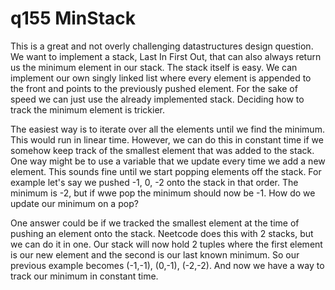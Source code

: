 # q155 MinStack
This is a great and not overly challenging datastructures design question. We want
to implement a stack, Last In First Out, that can also always return us the minimum
element in our stack. The stack itself is easy. We can implement our own singly 
linked list where every element is appended to the front and points to the previously
pushed element. For the sake of speed we can just use the already implemented stack.
Deciding how to track the minimum element is trickier.

The easiest way is to iterate over all the elements until we find the minimum. This
would run in linear time. However, we can do this in constant time if we somehow keep 
track of the smallest element that was added to the stack. One way might be to use
a variable that we update every time we add a new element. This sounds fine until
we start popping elements off the stack. For example let's say we pushed -1, 0, -2
onto the stack in that order. The minimum is -2, but if wwe pop the minimum should
now be -1. How do we update our minimum on a pop? 

One answer could be if we tracked the smallest element at the time of pushing an element
onto the stack. Neetcode does this with 2 stacks, but we can do it in one. Our stack
will now hold 2 tuples where the first element is our new element and the second is
our last known minimum. So our previous example becomes (-1,-1), (0,-1), (-2,-2).
And now we have a way to track our minimum in constant time.
